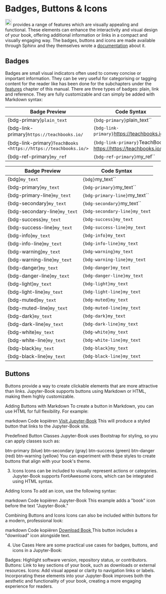 # Badges, Buttons & Icons

<a href="https://jupyterbook.org/"><img  style="display:inline-block; height:1.5em; width:auto; transform:translate(0, -0.15em)" src="../images/logo-wide.svg" alt="Jupyter book"></a> provides a range of features which are visually appealing and functional. These elements can enhance the interactivity and visual design of your book, offering additional information or links in a compact and visually engaging way. The badges, buttons and icons are made available through Sphinx and they themselves wrote a [documentation](https://sphinx-design.readthedocs.io/en/latest/badges_buttons.html) about it.

## Badges

Badges are small visual indicators often used to convey concise or important information. They can be very useful for categorising or tagging content for the reader like has been done for the subchapters under the [features](../features/overview.md) chapter of this manual. There are three types of badges: plain, link and reference. They are fully customizable and can simply be added with Markdown syntax:

| Badge Preview                                                   | Code Syntax                   |
|-----------------------------------------------------------------|-------------------------------|
| {bdg-primary}`plain_text`                                       | `{bdg-primary}`plain_text``                |
| {bdg-link-primary}`https://teachbooks.io/`                      | `{bdg-link-primary}`https://teachbooks.io/``        |
| {bdg-link-primary}`TeachBooks <https://https://teachbooks.io/>` | `{bdg-link-primary}`TeachBooks <https://https://teachbooks.io/>``     |
| {bdg-ref-primary}`my_ref`                                       | `{bdg-ref-primary}`my_ref``   |


| Badge Preview                 | Code Syntax                   |
|-------------------------------|-------------------------------|
| {bdg}`my_text`                | `{bdg}`my_text``                |
| {bdg-primary}`my_text`        | `{bdg-primary}`my_text``        |
| {bdg-primary-line}`my_text`   | `{bdg-primary-line}`my_text``  |
| {bdg-secondary}`my_text`      | `{bdg-secondary}`my_text``      |
| {bdg-secondary-line}`my_text` | `{bdg-secondary-line}my_text` |
| {bdg-success}`my_text`        | `{bdg-success}my_text`        |
| {bdg-success-line}`my_text`   | `{bdg-success-line}my_text`   |
| {bdg-info}`my_text`           | `{bdg-info}my_text`           |
| {bdg-info-line}`my_text`      | `{bdg-info-line}my_text`      |
| {bdg-warning}`my_text`        | `{bdg-warning}my_text`        |
| {bdg-warning-line}`my_text`   | `{bdg-warning-line}my_text`   |
| {bdg-danger}`my_text`         | `{bdg-danger}my_text`         |
| {bdg-danger-line}`my_text`    | `{bdg-danger-line}my_text`    |
| {bdg-light}`my_text`          | `{bdg-light}my_text`          |
| {bdg-light-line}`my_text`     | `{bdg-light-line}my_text`     |
| {bdg-muted}`my_text`          | `{bdg-muted}my_text`          |
| {bdg-muted-line}`my_text`     | `{bdg-muted-line}my_text`     |
| {bdg-dark}`my_text`           | `{bdg-dark}my_text`           |
| {bdg-dark-line}`my_text`      | `{bdg-dark-line}my_text`      |
| {bdg-white}`my_text`          | `{bdg-white}my_text`          |
| {bdg-white-line}`my_text`     | `{bdg-white-line}my_text`     |
| {bdg-black}`my_text`          | `{bdg-black}my_text`          |
| {bdg-black-line}`my_text`     | `{bdg-black-line}my_text`     |


## Buttons
Buttons provide a way to create clickable elements that are more attractive than links. Jupyter-Book supports buttons using Markdown or HTML, making them highly customizable.

Adding Buttons with Markdown
To create a button in Markdown, you can use HTML for full flexibility. For example:

markdown
Code kopiëren
<a href="https://jupyterbook.org" class="btn btn-primary">Visit Jupyter-Book</a>
This will produce a styled button that links to the Jupyter-Book site.

Predefined Button Classes
Jupyter-Book uses Bootstrap for styling, so you can apply classes such as:

btn-primary (blue)
btn-secondary (gray)
btn-success (green)
btn-danger (red)
btn-warning (yellow)
You can experiment with these styles to create buttons that align with your book's theme.

3. Icons
Icons can be included to visually represent actions or categories. Jupyter-Book supports FontAwesome icons, which can be integrated using HTML syntax.

Adding Icons
To add an icon, use the following syntax:

markdown
Code kopiëren
<i class="fas fa-book"></i> Jupyter-Book
This example adds a "book" icon before the text "Jupyter-Book."

Combining Buttons and Icons
Icons can also be included within buttons for a modern, professional look:

markdown
Code kopiëren
<a href="https://jupyterbook.org" class="btn btn-primary">
    <i class="fas fa-download"></i> Download Book
</a>
This button includes a "download" icon alongside text.

4. Use Cases
Here are some practical use cases for badges, buttons, and icons in a Jupyter-Book:

Badges: Highlight software version, repository status, or contributors.
Buttons: Link to key sections of your book, such as downloads or external resources.
Icons: Add visual appeal or clarity to navigation links or labels.
Incorporating these elements into your Jupyter-Book improves both the aesthetic and functionality of your book, creating a more engaging experience for readers.